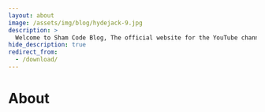 ```yaml
---
layout: about
image: /assets/img/blog/hydejack-9.jpg
description: >
  Welcome to Sham Code Blog, The official website for the YouTube channel Sham Code.
hide_description: true
redirect_from:
  - /download/
---
```


# About

<!--author-->
